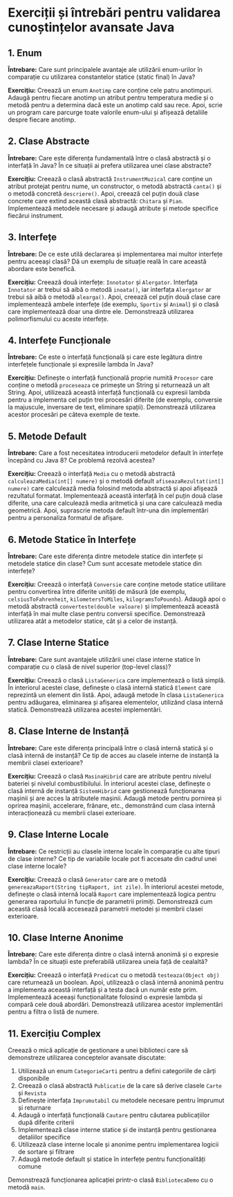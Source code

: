 # Exerciții și întrebări pentru validarea cunoștințelor avansate Java

## 1. Enum
**Întrebare:**
Care sunt principalele avantaje ale utilizării enum-urilor în comparație cu utilizarea constantelor statice (static final) în Java?

**Exercițiu:**
Creează un enum `Anotimp` care conține cele patru anotimpuri. Adaugă pentru fiecare anotimp un atribut pentru temperatura medie și o metodă pentru a determina dacă este un anotimp cald sau rece. Apoi, scrie un program care parcurge toate valorile enum-ului și afișează detaliile despre fiecare anotimp.

## 2. Clase Abstracte
**Întrebare:**
Care este diferența fundamentală între o clasă abstractă și o interfață în Java? În ce situații ai prefera utilizarea unei clase abstracte?

**Exercițiu:**
Creează o clasă abstractă `InstrumentMuzical` care conține un atribut protejat pentru nume, un constructor, o metodă abstractă `canta()` și o metodă concretă `descriere()`. Apoi, creează cel puțin două clase concrete care extind această clasă abstractă: `Chitara` și `Pian`. Implementează metodele necesare și adaugă atribute și metode specifice fiecărui instrument.

## 3. Interfețe
**Întrebare:**
De ce este utilă declararea și implementarea mai multor interfețe pentru aceeași clasă? Dă un exemplu de situație reală în care această abordare este benefică.

**Exercițiu:**
Creează două interfețe: `Innotator` și `Alergator`. Interfața `Innotator` ar trebui să aibă o metodă `inoata()`, iar interfața `Alergator` ar trebui să aibă o metodă `alearga()`. Apoi, creează cel puțin două clase care implementează ambele interfețe (de exemplu, `Sportiv` și `Animal`) și o clasă care implementează doar una dintre ele. Demonstrează utilizarea polimorfismului cu aceste interfețe.

## 4. Interfețe Funcționale
**Întrebare:**
Ce este o interfață funcțională și care este legătura dintre interfețele funcționale și expresiile lambda în Java?

**Exercițiu:**
Definește o interfață funcțională proprie numită `Procesor` care conține o metodă `proceseaza` ce primește un String și returnează un alt String. Apoi, utilizează această interfață funcțională cu expresii lambda pentru a implementa cel puțin trei procesări diferite (de exemplu, conversie la majuscule, inversare de text, eliminare spații). Demonstrează utilizarea acestor procesări pe câteva exemple de texte.

## 5. Metode Default
**Întrebare:**
Care a fost necesitatea introducerii metodelor default în interfețe începând cu Java 8? Ce problemă rezolvă acestea?

**Exercițiu:**
Creează o interfață `Media` cu o metodă abstractă `calculeazaMedia(int[] numere)` și o metodă default `afiseazaRezultat(int[] numere)` care calculează media folosind metoda abstractă și apoi afișează rezultatul formatat. Implementează această interfață în cel puțin două clase diferite, una care calculează media aritmetică și una care calculează media geometrică. Apoi, suprascrie metoda default într-una din implementări pentru a personaliza formatul de afișare.

## 6. Metode Statice în Interfețe
**Întrebare:**
Care este diferența dintre metodele statice din interfețe și metodele statice din clase? Cum sunt accesate metodele statice din interfețe?

**Exercițiu:**
Creează o interfață `Conversie` care conține metode statice utilitare pentru convertirea între diferite unități de măsură (de exemplu, `celsiusToFahrenheit`, `kilometersToMiles`, `kilogramsToPounds`). Adaugă apoi o metodă abstractă `converteste(double valoare)` și implementează această interfață în mai multe clase pentru conversii specifice. Demonstrează utilizarea atât a metodelor statice, cât și a celor de instanță.

## 7. Clase Interne Statice
**Întrebare:**
Care sunt avantajele utilizării unei clase interne statice în comparație cu o clasă de nivel superior (top-level class)?

**Exercițiu:**
Creează o clasă `ListaGenerica` care implementează o listă simplă. În interiorul acestei clase, definește o clasă internă statică `Element` care reprezintă un element din listă. Apoi, adaugă metode în clasa `ListaGenerica` pentru adăugarea, eliminarea și afișarea elementelor, utilizând clasa internă statică. Demonstrează utilizarea acestei implementări.

## 8. Clase Interne de Instanță
**Întrebare:**
Care este diferența principală între o clasă internă statică și o clasă internă de instanță? Ce tip de acces au clasele interne de instanță la membrii clasei exterioare?

**Exercițiu:**
Creează o clasă `MasinaHibrid` care are atribute pentru nivelul bateriei și nivelul combustibilului. În interiorul acestei clase, definește o clasă internă de instanță `SistemHibrid` care gestionează funcționarea mașinii și are acces la atributele mașinii. Adaugă metode pentru pornirea și oprirea mașinii, accelerare, frânare, etc., demonstrând cum clasa internă interacționează cu membrii clasei exterioare.

## 9. Clase Interne Locale
**Întrebare:**
Ce restricții au clasele interne locale în comparație cu alte tipuri de clase interne? Ce tip de variabile locale pot fi accesate din cadrul unei clase interne locale?

**Exercițiu:**
Creează o clasă `Generator` care are o metodă `genereazaRaport(String tipRaport, int zile)`. În interiorul acestei metode, definește o clasă internă locală `Raport` care implementează logica pentru generarea raportului în funcție de parametrii primiți. Demonstrează cum această clasă locală accesează parametrii metodei și membrii clasei exterioare.

## 10. Clase Interne Anonime
**Întrebare:**
Care este diferența dintre o clasă internă anonimă și o expresie lambda? În ce situații este preferabilă utilizarea uneia față de cealaltă?

**Exercițiu:**
Creează o interfață `Predicat` cu o metodă `testeaza(Object obj)` care returnează un boolean. Apoi, utilizează o clasă internă anonimă pentru a implementa această interfață și a testa dacă un număr este prim. Implementează aceeași funcționalitate folosind o expresie lambda și compară cele două abordări. Demonstrează utilizarea acestor implementări pentru a filtra o listă de numere.

## 11. Exercițiu Complex
Creează o mică aplicație de gestionare a unei biblioteci care să demonstreze utilizarea conceptelor avansate discutate:

1. Utilizează un enum `CategorieCarti` pentru a defini categoriile de cărți disponibile
2. Creează o clasă abstractă `Publicatie` de la care să derive clasele `Carte` și `Revista`
3. Definește interfața `Imprumutabil` cu metodele necesare pentru împrumut și returnare
4. Adaugă o interfață funcțională `Cautare` pentru căutarea publicațiilor după diferite criterii
5. Implementează clase interne statice și de instanță pentru gestionarea detaliilor specifice
6. Utilizează clase interne locale și anonime pentru implementarea logicii de sortare și filtrare
7. Adaugă metode default și statice în interfețe pentru funcționalități comune

Demonstrează funcționarea aplicației printr-o clasă `BibliotecaDemo` cu o metodă `main`.


